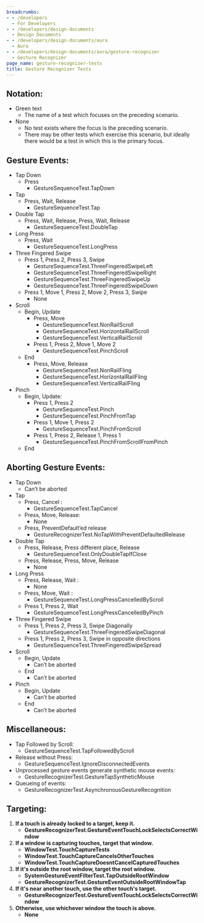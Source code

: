 ```yaml
---
breadcrumbs:
- - /developers
  - For Developers
- - /developers/design-documents
  - Design Documents
- - /developers/design-documents/aura
  - Aura
- - /developers/design-documents/aura/gesture-recognizer
  - Gesture Recognizer
page_name: gesture-recognizer-tests
title: Gesture Recognizer Tests
---
```


## Notation:

*   Green text
    *   The name of a test which focuses on the preceding scenario.
*   None
    *   No test exists where the focus is the preceding scenario.
    *   There may be other tests which exercise this scenario, but
                ideally there would be a test in which this is the primary
                focus.

## Gesture Events:

*   Tap Down
    *   Press
        *   GestureSequenceTest.TapDown
*   Tap
    *   Press, Wait, Release
        *   GestureSequenceTest.Tap
*   Double Tap
    *   Press, Wait, Release, Press, Wait, Release
        *   GestureSequenceTest.DoubleTap
*   Long Press
    *   Press, Wait
        *   GestureSequenceTest.LongPress
*   Three Fingered Swipe
    *   Press 1, Press 2, Press 3, Swipe
        *   GestureSequenceTest.ThreeFingeredSwipeLeft
        *   GestureSequenceTest.ThreeFingeredSwipeRight
        *   GestureSequenceTest.ThreeFingeredSwipeUp
        *   GestureSequenceTest.ThreeFingeredSwipeDown
    *   Press 1, Move 1, Press 2, Move 2, Press 3, Swipe
        *   None
*   Scroll
    *   Begin, Update
        *   Press, Move
            *   GestureSequenceTest.NonRailScroll
            *   GestureSequenceTest.HorizontalRailScroll
            *   GestureSequenceTest.VerticalRailScroll
        *   Press 1, Press 2, Move 1, Move 2
            *   GestureSequenceTest.PinchScroll
    *   End
        *   Press, Move, Release
            *   GestureSequenceTest.NonRailFling
            *   GestureSequenceTest.HorizontalRailFling
            *   GestureSequenceTest.VerticalRailFling
*   Pinch
    *   Begin, Update:
        *   Press 1, Press 2
            *   GestureSequenceTest.Pinch
            *   GestureSequenceTest.PinchFromTap
        *   Press 1, Move 1, Press 2
            *   GestureSequenceTest.PinchFromScroll
        *   Press 1, Press 2, Release 1, Press 1
            *   GestureSequenceTest.PinchFromScrollFromPinch
    *   End

## Aborting Gesture Events:

*   Tap Down
    *   Can’t be aborted
*   Tap
    *   Press, Cancel :
        *   GestureSequenceTest.TapCancel
    *   Press, Move, Release:
        *   None
    *   Press, PreventDefault’ed release
        *   GestureRecognizerTest.NoTapWithPreventDefaultedRelease
*   Double Tap
    *   Press, Release, Press different place, Release
        *   GestureSequenceTest.OnlyDoubleTapIfClose
    *   Press, Release, Press, Move, Release
        *   None
*   Long Press
    *   Press, Release, Wait :
        *   None
    *   Press, Move, Wait :
        *   GestureSequenceTest.LongPressCancelledByScroll
    *   Press 1, Press 2, Wait
        *   GestureSequenceTest.LongPressCancelledByPinch
*   Three Fingered Swipe
    *   Press 1, Press 2, Press 3, Swipe Diagonally
        *   GestureSequenceTest.ThreeFingeredSwipeDiagonal
    *   Press 1, Press 2, Press 3, Swipe in opposite directions
        *   GestureSequenceTest.ThreeFingeredSwipeSpread
*   Scroll
    *   Begin, Update
        *   Can’t be aborted
    *   End
        *   Can’t be aborted
*   Pinch
    *   Begin, Update
        *   Can’t be aborted
    *   End
        *   Can’t be aborted

## Miscellaneous:

*   Tap Followed by Scroll:
    *   GestureSequenceTest.TapFollowedByScroll
*   Release without Press:
    *   GestureSequenceTest.IgnoreDisconnectedEvents
*   Unprocessed gesture events generate synthetic mouse events:
    *   GestureRecognizerTest.GestureTapSyntheticMouse
*   Queueing of events:
    *   GestureRecognizerTest.AsynchronousGestureRecognition

## Targeting:

1.  **If a touch is already locked to a target, keep it.**
    *   **GestureRecognizerTest.GestureEventTouchLockSelectsCorrectWindow**
2.  **If a window is capturing touches, target that window.**
    *   **WindowTest.TouchCaptureTests**
    *   **WindowTest.TouchCaptureCancelsOtherTouches**
    *   **WindowTest.TouchCaptureDoesntCancelCapturedTouches**
3.  **If it's outside the root window, target the root window.**
    *   **SystemGestureEventFilterTest.TapOutsideRootWindow**
    *   **GestureRecognizerTest.GestureEventOutsideRootWindowTap**
4.  **If it's near another touch, use the other touch's target.**
    *   **GestureRecognizerTest.GestureEventTouchLockSelectsCorrectWindow**
5.  **Otherwise, use whichever window the touch is above.**
    *   **None**
